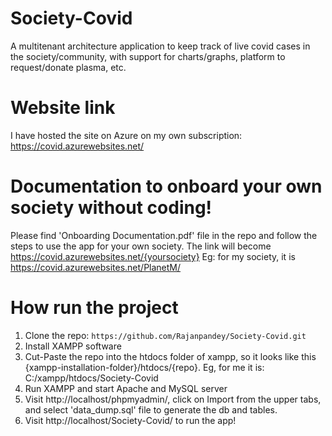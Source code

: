 # Society-Covid

A multitenant architecture application to keep track of live covid cases in the society/community, with support for charts/graphs, platform to request/donate plasma, etc.

# Website link
I have hosted the site on Azure on my own subscription: https://covid.azurewebsites.net/

# Documentation to onboard your own society without coding!
Please find 'Onboarding Documentation.pdf' file in the repo and follow the steps to use the app for your own society.
The link will become https://covid.azurewebsites.net/{yoursociety}
Eg: for my society, it is https://covid.azurewebsites.net/PlanetM/

# How run the project
1. Clone the repo: `https://github.com/Rajanpandey/Society-Covid.git`
2. Install XAMPP software
3. Cut-Paste the repo into the htdocs folder of xampp, so it looks like this {xampp-installation-folder}/htdocs/{repo}. Eg, for me it is: C:/xampp/htdocs/Society-Covid
4. Run XAMPP and start Apache and MySQL server
5. Visit http://localhost/phpmyadmin/, click on Import from the upper tabs, and select 'data_dump.sql' file to generate the db and tables.
6. Visit http://localhost/Society-Covid/ to run the app!
